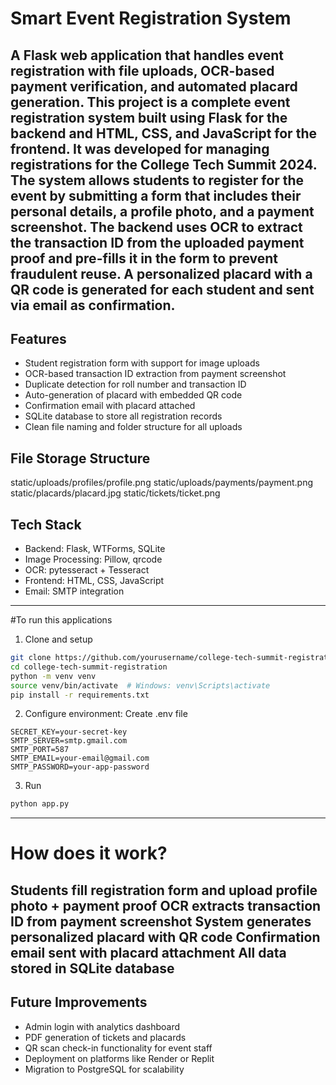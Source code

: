 # Smart Event Registration System
A Flask web application that handles event registration with file uploads, OCR-based payment verification, and automated placard generation.
This project is a complete event registration system built using Flask for the backend and HTML, CSS, and JavaScript for the frontend. It was developed for managing registrations for the College Tech Summit 2024.
The system allows students to register for the event by submitting a form that includes their personal details, a profile photo, and a payment screenshot. The backend uses OCR to extract the transaction ID from the uploaded payment proof and pre-fills it in the form to prevent fraudulent reuse. A personalized placard with a QR code is generated for each student and sent via email as confirmation.
---
## Features

- Student registration form with support for image uploads
- OCR-based transaction ID extraction from payment screenshot
- Duplicate detection for roll number and transaction ID
- Auto-generation of placard with embedded QR code
- Confirmation email with placard attached
- SQLite database to store all registration records
- Clean file naming and folder structure for all uploads
## File Storage Structure
static/uploads/profiles/<ROLLNUMBER>profile.png
static/uploads/payments/<ROLLNUMBER>payment.png
static/placards/placard<ROLLNUMBER>.jpg
static/tickets/ticket<ROLLNUMBER>.png
## Tech Stack
- Backend: Flask, WTForms, SQLite
- Image Processing: Pillow, qrcode
- OCR: pytesseract + Tesseract
- Frontend: HTML, CSS, JavaScript
- Email: SMTP integration
---
#To run this applications
1. Clone and setup
```bash
git clone https://github.com/yourusername/college-tech-summit-registration.git
cd college-tech-summit-registration
python -m venv venv
source venv/bin/activate  # Windows: venv\Scripts\activate
pip install -r requirements.txt
```
2. Configure environment: Create .env file
```.env
SECRET_KEY=your-secret-key
SMTP_SERVER=smtp.gmail.com
SMTP_PORT=587
SMTP_EMAIL=your-email@gmail.com
SMTP_PASSWORD=your-app-password
```
3. Run
```bash
python app.py
```
---
# How does it work?
Students fill registration form and upload profile photo + payment proof
OCR extracts transaction ID from payment screenshot
System generates personalized placard with QR code
Confirmation email sent with placard attachment
All data stored in SQLite database
---
## Future Improvements

- Admin login with analytics dashboard
- PDF generation of tickets and placards
- QR scan check-in functionality for event staff
- Deployment on platforms like Render or Replit
- Migration to PostgreSQL for scalability
